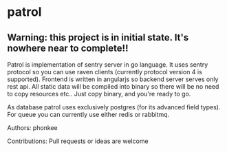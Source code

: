 # patrol


## Warning: this project is in initial state. It's nowhere near to complete!!

Patrol is implementation of sentry server in go language. It uses sentry protocol so you can use raven clients (currently protocol version 4 is supported). Frontend is written in angularjs so backend server serves only rest api.
All static data will be compiled into binary so there will be no need to copy resources etc..
Just copy binary, and you're ready to go. 

As database patrol uses exclusively postgres (for its advanced field types). For queue you can currently use either redis or rabbitmq.

Authors:
phonkee

Contributions:
Pull requests or ideas are welcome
